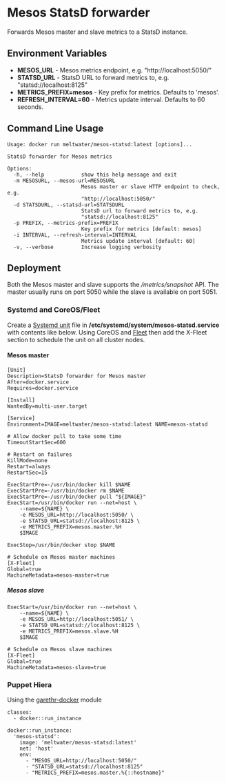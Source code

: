 # Mesos StatsD forwarder
Forwards Mesos master and slave metrics to a StatsD instance.

## Environment Variables

 * **MESOS_URL** - Mesos metrics endpoint, e.g. "http://localhost:5050/"
 * **STATSD_URL** - StatsD URL to forward metrics to, e.g. "statsd://localhost:8125"
 * **METRICS_PREFIX=mesos** - Key prefix for metrics. Defaults to 'mesos'.
 * **REFRESH_INTERVAL=60** - Metrics update interval. Defaults to 60 seconds.

## Command Line Usage

```
Usage: docker run meltwater/mesos-statsd:latest [options]...

StatsD forwarder for Mesos metrics

Options:
  -h, --help            show this help message and exit
  -m MESOSURL, --mesos-url=MESOSURL
                        Mesos master or slave HTTP endpoint to check, e.g.
                        "http://localhost:5050/"
  -d STATSDURL, --statsd-url=STATSDURL
                        StatsD url to forward metrics to, e.g.
                        "statsd://localhost:8125"
  -p PREFIX, --metrics-prefix=PREFIX
                        Key prefix for metrics [default: mesos]
  -i INTERVAL, --refresh-interval=INTERVAL
                        Metrics update interval [default: 60]
  -v, --verbose         Increase logging verbosity
```

## Deployment
Both the Mesos master and slave supports the */metrics/snapshot* API. The master usually runs 
on port 5050 while the slave is available on port 5051.

### Systemd and CoreOS/Fleet
Create a [Systemd unit](http://www.freedesktop.org/software/systemd/man/systemd.unit.html) file 
in **/etc/systemd/system/mesos-statsd.service** with contents like below. Using CoreOS and
[Fleet](https://coreos.com/docs/launching-containers/launching/fleet-unit-files/) then
add the X-Fleet section to schedule the unit on all cluster nodes.


#### Mesos master
```
[Unit]
Description=StatsD forwarder for Mesos master
After=docker.service
Requires=docker.service

[Install]
WantedBy=multi-user.target

[Service]
Environment=IMAGE=meltwater/mesos-statsd:latest NAME=mesos-statsd

# Allow docker pull to take some time
TimeoutStartSec=600

# Restart on failures
KillMode=none
Restart=always
RestartSec=15

ExecStartPre=-/usr/bin/docker kill $NAME
ExecStartPre=-/usr/bin/docker rm $NAME
ExecStartPre=-/usr/bin/docker pull "${IMAGE}"
ExecStart=/usr/bin/docker run --net=host \
    --name=${NAME} \
    -e MESOS_URL=http://localhost:5050/ \
    -e STATSD_URL=statsd://localhost:8125 \
    -e METRICS_PREFIX=mesos.master.%H
    $IMAGE

ExecStop=/usr/bin/docker stop $NAME

# Schedule on Mesos master machines
[X-Fleet]
Global=true
MachineMetadata=mesos-master=true

```

##### Mesos slave
```
ExecStart=/usr/bin/docker run --net=host \
    --name=${NAME} \
    -e MESOS_URL=http://localhost:5051/ \
    -e STATSD_URL=statsd://localhost:8125 \
    -e METRICS_PREFIX=mesos.slave.%H
    $IMAGE

# Schedule on Mesos slave machines
[X-Fleet]
Global=true
MachineMetadata=mesos-slave=true

```

### Puppet Hiera
Using the [garethr-docker](https://github.com/garethr/garethr-docker) module

```
classes:
  - docker::run_instance

docker::run_instance:
  'mesos-statsd':
    image: 'meltwater/mesos-statsd:latest'
    net: 'host'
    env:
      - "MESOS_URL=http://localhost:5050/"
      - "STATSD_URL=statsd://localhost:8125"
      - "METRICS_PREFIX=mesos.master.%{::hostname}"
```
